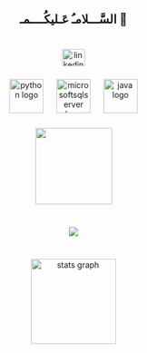 <h2 align="center">السَّـــلامـُ  عَـليكُــــمـ 👋</h2>

###

<br clear="both">

<div align="center">
  <a href="https://www.linkedin.com/in/farah-balba-a-45a839291/" target="_blank">
    <img src="https://raw.githubusercontent.com/maurodesouza/profile-readme-generator/master/src/assets/icons/social/linkedin/default.svg" width="40" height="30" alt="linkedin logo"  />
  </a>
</div>

###

<div align="center">
  <img src="https://cdn.jsdelivr.net/gh/devicons/devicon/icons/python/python-original.svg" height="60" alt="python logo"  />
  <img width="15" />
  <img src="https://cdn.jsdelivr.net/gh/devicons/devicon/icons/microsoftsqlserver/microsoftsqlserver-plain-wordmark.svg" height="60" alt="microsoftsqlserver logo"  />
  <img width="15" />
  <img src="https://cdn.jsdelivr.net/gh/devicons/devicon/icons/java/java-original-wordmark.svg" height="60" alt="java logo"  />
</div>

###

<div align="center">
  <img height="135" src="https://media.giphy.com/media/v1.Y2lkPTc5MGI3NjExc2NjaXlkeGFsZjA3N2N5YXE2Z3NiYjc4dGE5emNoeGlobng2MDdqaiZlcD12MV9naWZzX3NlYXJjaCZjdD1n/NTtoU4hkyq8W48re2f/giphy.gif"  />
</div>

###

<br clear="both">

<div align="center">
  <img src="https://visitor-badge.laobi.icu/badge?page_id=Farah-Balbaa.Farah-Balbaa&left_color=lightskyblue&right_color=grey&left_text=Audience"  />
</div>

###

<br clear="both">

<div align="center">
  <img src="https://github-readme-stats.vercel.app/api?username=Farah-Balbaa&hide_title=false&hide_rank=false&show_icons=true&include_all_commits=true&count_private=true&disable_animations=false&theme=discord_old_blurple&locale=en&hide_border=true&order=1&custom_title=Stats" height="150" alt="stats graph"  />
</div>

###
